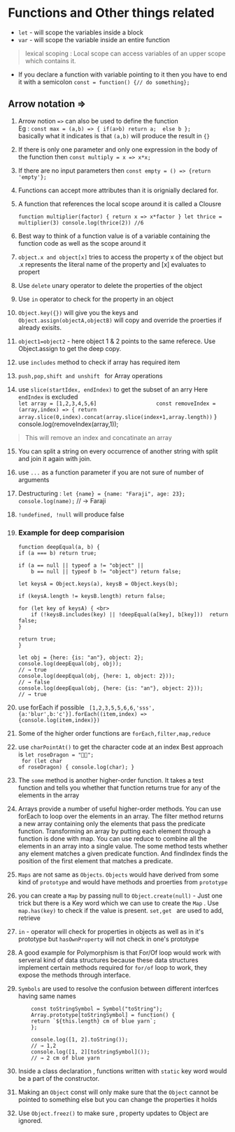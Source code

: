 
# Functions and Other things related

* `let` - will scope the variables inside a block
* `var` - will scope the variable inside an entire function

> lexical scoping : Local scope can access variables of an upper scope which contains it.

* If you declare a function with variable pointing to it then you have to end it with a semicolon 
`const = function() {// do something};`

## Arrow notation =>

1.  Arrow notion `=>` can also be used to define the function <br> Eg :
`const max = (a,b) => { if(a>b) return a; 
else b
};`  <br> basically what it indicates is that `(a,b)` will produce the result in `{}`   
   
2.  If there is only one parameter and only one expression in the body of the function then `const multiply = x => x*x;`

3. If there are no input parameters then `const empty = () => {return 'empty'};`

4.  Functions can accept more attributes than it is orignially declared for.

5. A function that references the local scope around it is called a Clousre <br> 

    `function multiplier(factor) {
return x => x*factor
}
let thrice = multiplier(3)
console.log(thrice(2))
//6
`
6.  Best way to think of a function value is of a variable containing the function code as well as the scope around it

7.  `object.x and object[x]` tries to access the property x of the object but .x represents the literal name of the property and [x] evaluates to propert 

8.  Use `delete` unary operator to delete the properties of the object

9.  Use `in` operator to check for the property in an object
10. `Object.key({})` will give you the keys and `Object.assign(objectA,objectB)` will copy and override the proerties if already exisits.

11. `object1=object2` - here object 1 & 2 points to the same referece. Use Object.assign to get the deep copy.
12. use `includes` method to check if array has required item 

13. `push,pop,shift and unshift ` for Array operations

14. use `slice(startIdex, endIndex)` to get the subset of an arry Here `endIndex` is excluded <br>
    `let array = [1,2,3,4,5,6]                  
    const removeIndex = (array,index) => {
    return array.slice(0,index).concat(array.slice(index+1,array.length))`
}
console.log(removeIndex(array,1));
>   This will remove an index and concatinate an array

15. You can split a string on every occurrence of another string with split and join it again with join.

16. use `...` as a function parameter if you are not sure of number of arguments

17. Destructuring  : `let {name} = {name: "Faraji", age: 23};
console.log(name);`
// → Faraji

18. `!undefined, !null` will produce false

19. ### Example for deep comparision
        
        function deepEqual(a, b) { 
        if (a === b) return true;
        
        if (a == null || typeof a != "object" ||
            b == null || typeof b != "object") return false;

        let keysA = Object.keys(a), keysB = Object.keys(b);

        if (keysA.length != keysB.length) return false;

        for (let key of keysA) { <br>
            if (!keysB.includes(key) || !deepEqual(a[key], b[key]))  return false;
        }

        return true;
        }

        let obj = {here: {is: "an"}, object: 2};
        console.log(deepEqual(obj, obj));
        // → true
        console.log(deepEqual(obj, {here: 1, object: 2}));
        // → false
        console.log(deepEqual(obj, {here: {is: "an"}, object: 2}));
        // → true

20. use forEach if possible `
[1,2,3,5,5,6,6,'sss',{a:'blur',b:'c'}].forEach((item,index) => {console.log(item,index)})`

21. Some of the higher order functions are `forEach,filter,map,reduce`
22. use `charPointAt()` to get the character code at an index
            Best approach is 
            <code>let roseDragon = "🌹🐉"; <br>
            for (let char of roseDragon) {
            console.log(char);
            } </code>

23. The `some` method is another higher-order function. It takes a test function and tells you whether that function returns true for any of the elements in the array

24. Arrays provide a number of useful higher-order methods. You can use forEach to loop over the elements in an array. The filter method returns a new array containing only the elements that pass the predicate function. Transforming an array by putting each element through a function is done with map. You can use reduce to combine all the elements in an array into a single value. The some method tests whether any element matches a given predicate function. And findIndex finds the position of the first element that matches a predicate.



24. `Maps` are not same as `Objects`. `Objects` would have derived from some kind of `prototype` and would have methods and proerties from `prototype`

25. you can create a `Map` by passing null to `Object.create(null)`  - Just one trick but there is a Key word which we can use to create the `Map` . Use `map.has(key)` to check if the value is present. `set,get ` are used to add, retrieve 

26. `in` - operator will check for properties in objects as well as in it's prototype but `hasOwnProperty` will not check in one's prototype

27. A good example for Polymorphism is that For/Of loop would work with serveral kind of data structures because these data structures implement certain methods required for `for/of` loop to work, they expose the methods through interface.

28. `Symbols` are used to resolve the confusion between different interfces having same names

            const toStringSymbol = Symbol("toString");
            Array.prototype[toStringSymbol] = function() {
            return `${this.length} cm of blue yarn`;
            };

            console.log([1, 2].toString());
            // → 1,2
            console.log([1, 2][toStringSymbol]());
            // → 2 cm of blue yarn
29. Inside a class declaration , functions written with `static` key word would be a part of the constructor.
30. Making an `Object` const will only make sure that the `Object` cannot be pointed to something else but you can change the properties it holds
31. Use `Object.freez()` to make sure , property updates to Object are ignored.
